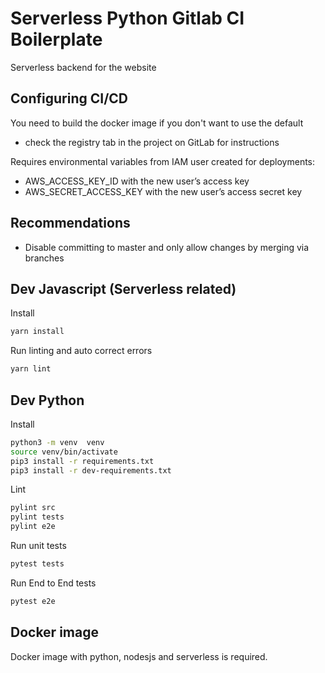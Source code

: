 # Serverless Python Gitlab CI Boilerplate

Serverless backend for the website

## Configuring CI/CD

You need to build the docker image if you don't want to use the default

- check the registry tab in the project on GitLab for instructions

Requires environmental variables from IAM user created for deployments:

- AWS_ACCESS_KEY_ID with the new user’s access key
- AWS_SECRET_ACCESS_KEY with the new user’s access secret key

## Recommendations

- Disable committing to master and only allow changes by merging via branches

## Dev Javascript (Serverless related)

Install

```bash
yarn install
```

Run linting and auto correct errors

```bash
yarn lint
```

## Dev Python

Install

```bash
python3 -m venv  venv
source venv/bin/activate
pip3 install -r requirements.txt
pip3 install -r dev-requirements.txt
```

Lint

```bash
pylint src
pylint tests
pylint e2e
```

Run unit tests

```bash
pytest tests
```

Run End to End tests

```bash
pytest e2e
```

## Docker image

Docker image with python, nodesjs and serverless is required.
